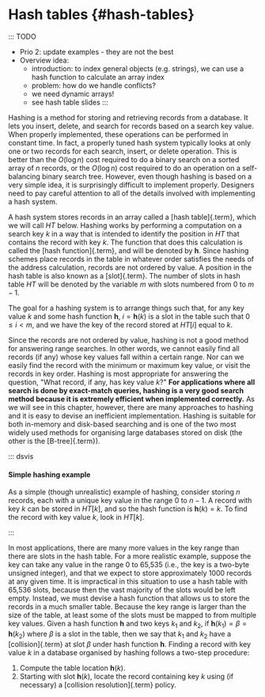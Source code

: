 
# Hash tables {#hash-tables}

::: TODO
- Prio 2: update examples - they are not the best
- Overview idea:
    - introduction: to index general objects (e.g. strings), we can use a hash function to calculate an array index
    - problem: how do we handle conflicts?
    - we need dynamic arrays!
    - see hash table slides
:::

Hashing is a method for storing and retrieving records from a database.
It lets you insert, delete, and search for records based on a search key
value. When properly implemented, these operations can be performed in
constant time. In fact, a properly tuned hash system typically looks at
only one or two records for each search, insert, or delete operation.
This is better than the $O(\log n)$ cost required to do a binary search
on a sorted array of $n$ records, or the $O(\log n)$ cost required to do
an operation on a self-balancing binary search tree. However, even though hashing is
based on a very simple idea, it is surprisingly difficult to implement
properly. Designers need to pay careful attention to all of the details
involved with implementing a hash system.

A hash system stores records in an array called a
[hash table]{.term}, which we will call $\textit{HT}$ below.
Hashing works by performing a computation on a search key $k$ in a way
that is intended to identify the position in $\textit{HT}$ that contains the
record with key $k$. The function that does this calculation is called
the [hash function]{.term}, and will be denoted by $\mathbf{h}$. Since hashing
schemes place records in the table in whatever order satisfies the needs
of the address calculation, records are not ordered by value. A position
in the hash table is also known as a [slot]{.term}. The number of slots in hash table $\textit{HT}$ will be denoted by
the variable $m$ with slots numbered from 0 to $m-1$.

The goal for a hashing system is to arrange things such that, for any
key value $k$ and some hash function $\mathbf{h}$, $i = \mathbf{h}(k)$ is a slot
in the table such that $0 \leq i < m$, and we have the key of the record
stored at $\textit{HT}[i]$ equal to $k$.

Since the records are not ordered by value, hashing is not a good method for answering
range searches. In other words, we cannot easily find all records (if
any) whose key values fall within a certain range. Nor can we easily
find the record with the minimum or maximum key value, or visit the
records in key order. Hashing is most appropriate for answering the
question, "What record, if any, has key value $k$?"
**For applications
where all search is done by exact-match queries, hashing is a very good search
method because it is extremely efficient when implemented correctly.**
As we will see in this chapter, however, there are many approaches
to hashing and it is easy to devise an inefficient implementation.
Hashing is suitable for both in-memory and disk-based searching and is
one of the two most widely used methods for organising large databases
stored on disk (the other is the [B-tree]{.term}).

::: dsvis
#### Simple hashing example

As a simple (though unrealistic) example of hashing, consider storing
$n$ records, each with a unique key value in the range 0 to $n-1$. A
record with key $k$ can be stored in $\textit{HT}[k]$, and so the hash function
is $\mathbf{h}(k) = k$. To find the record with key value $k$, look in $\textit{HT}[k]$.

<inlineav id="hashIntroCON" src="Hashing/hashIntroCON.js" name="Hashing Intro Slideshow" links="Hashing/hashIntroCON.css"/>
:::

In most applications, there are many more values in the key range than
there are slots in the hash table. For a more realistic example, suppose
the key can take any value in the range 0 to 65,535 (i.e., the key is a
two-byte unsigned integer), and that we expect to store approximately
1000 records at any given time. It is impractical in this situation to
use a hash table with 65,536 slots, because then the vast majority of
the slots would be left empty. Instead, we must devise a hash function
that allows us to store the records in a much smaller table. Because the
key range is larger than the size of the table, at least some of the
slots must be mapped to from multiple key values. Given a hash function
**h** and two keys $k_1$ and $k_2$, if
$\mathbf{h}(k_1) = \beta = \mathbf{h}(k_2)$ where $\beta$ is a slot in
the table, then we say that $k_1$ and $k_2$ have a
[collision]{.term} at slot $\beta$ under hash function **h**.
Finding a record with key value $k$ in a database organised by hashing
follows a two-step procedure:

1.  Compute the table location $\mathbf{h}(k)$.
2.  Starting with slot $\mathbf{h}(k)$, locate the record containing key
    $k$ using (if necessary) a
    [collision resolution]{.term} policy.
